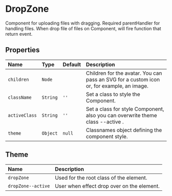 # DropZone

Component for uploading files with dragging.
Required parentHandler for handling files.
When drop file of files on Component, will fire function that return event.

## Properties

| Name          | Type                    | Default     | Description|
|:-----|:-----|:-----|:-----|
| `children`    | `Node`                  |             | Children for the avatar. You can pass an SVG for a custom icon or, for example, an image.|
| `className`   | `String`                | `''`        | Set a class to style the Component.|
| `activeClass`   | `String`                | `''`        | Set a class for style Component, also you can overwrite theme class --active .|
| `theme`       | `Object`  | `null`   | Classnames object defining the component style.|

## Theme

| Name     | Description|
|:---------|:-----------|
| `dropZone` | Used for the root class of the element.|
| `dropZone--active`  |User when effect drop over on the element.|
